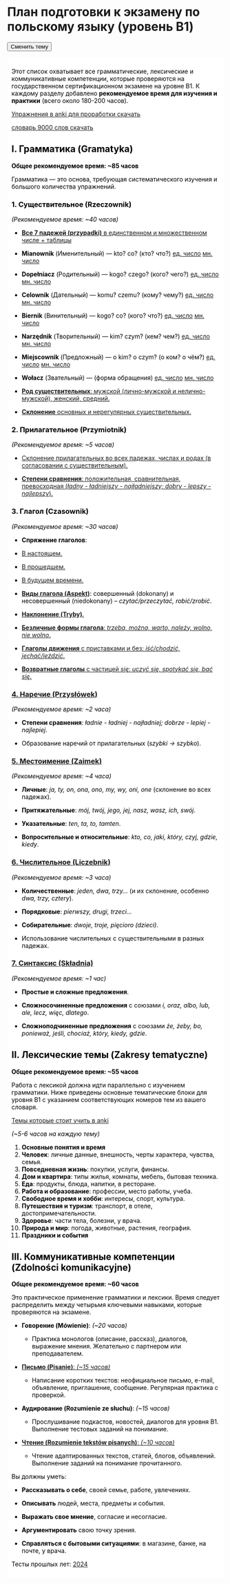 # План подготовки к экзамену по польскому языку (уровень B1)

<button onclick="toggleTheme()">Сменить тему</button>

<div id="themeBlock" style="margin-top:10px; padding:10px; background-color:white; color:black; border-radius:5px;">




Этот список охватывает все грамматические, лексические и коммуникативные компетенции, которые проверяются на государственном сертификационном экзамене на уровне B1. К каждому разделу добавлено **рекомендуемое время для изучения и практики** (всего около 180-200 часов).

[Упражнения в anki для проработки скачать](pl-gram.apkg)

[словарь 9000 слов скачать](pl9000.apkg)

## I. Грамматика (Gramatyka)

**Общее рекомендуемое время: ~85 часов**

Грамматика — это основа, требующая систематического изучения и большого количества упражнений.

### 1. Существительное (Rzeczownik)

_(Рекомендуемое время: ~40 часов)_

- [**Все 7 падежей (przypadki)** в единственном и множественном числе + таблицы](I%20Грамматика/1.%20Существительное/1.%20Падежи)

- **Mianownik** (Именительный) — kto? co? (кто? что?) [ед. число](I%20Грамматика/1.%20Существительное/2.%20Единственное%20число/1.%20Mianownik)    [мн. число](I%20Грамматика/1.%20Существительное/3.%20Множественное%20число/1.%20Mianownik)
    
- **Dopełniacz** (Родительный) — kogo? czego? (кого? чего?)  [ед. число](I%20Грамматика/1.%20Существительное/2.%20Единственное%20число/2.%20Dopełniacz)    [мн. число](I%20Грамматика/1.%20Существительное/3.%20Множественное%20число/2.%20Dopełniacz)
    
- **Celownik** (Дательный) — komu? czemu? (кому? чему?)  [ед. число](I%20Грамматика/1.%20Существительное/2.%20Единственное%20число/3.%20Celownik)    [мн. число](I%20Грамматика/1.%20Существительное/3.%20Множественное%20число/3.%20Celownik)
    
- **Biernik** (Винительный) — kogo? co? (кого? что?)  [ед. число](I%20Грамматика/1.%20Существительное/2.%20Единственное%20число/4.%20Biernik)    [мн. число](I%20Грамматика/1.%20Существительное/3.%20Множественное%20число/4.%20Biernik)
    
- **Narzędnik** (Творительный) — kim? czym? (кем? чем?)  [ед. число](I%20Грамматика/1.%20Существительное/2.%20Единственное%20число/5.%20Narzędnik)    [мн. число](I%20Грамматика/1.%20Существительное/3.%20Множественное%20число/5.%20Narzędnik)
    
- **Miejscownik** (Предложный) — o kim? o czym? (о ком? о чём?)  [ед. число](I%20Грамматика/1.%20Существительное/2.%20Единственное%20число/6.%20Miejscownik)    [мн. число](I%20Грамматика/1.%20Существительное/3.%20Множественное%20число/6.%20Miejscownik)
    
- **Wołacz** (Звательный) — (форма обращения)  [ед. число](I%20Грамматика/1.%20Существительное/2.%20Единственное%20число/7.%20Wołacz)    [мн. число](I%20Грамматика/1.%20Существительное/3.%20Множественное%20число/7.%20Wołacz)

- [**Род существительных**: мужской (лично-мужской и нелично-мужской), женский, средний.](I%20Грамматика/1.%20Существительное/5.%20Род%20существительных)
    
- [**Склонение** основных и нерегулярных существительных.](I%20Грамматика/1.%20Существительное/6.%20Склонение%20основных%20и%20нерегулярных%20существительных)
    

### 2. Прилагательное (Przymiotnik)

_(Рекомендуемое время: ~5 часов)_

- [Склонение прилагательных во всех падежах, числах и родах (в согласовании с существительным).](I%20Грамматика/2.%20Прилагательные/1.%20Склонение%20прилагательных%20во%20всех%20падежах,%20числах%20и%20родах)
    
- [**Степени сравнения**: положительная, сравнительная, превосходная (_ładny - ładniejszy - najładniejszy; dobry - lepszy - najlepszy_).](I%20Грамматика/2.%20Прилагательные/2.%20Степени%20сравнения)
    

### 3. Глагол (Czasownik)

_(Рекомендуемое время: ~30 часов)_

- **Спряжение глаголов**:
- [В настоящем.](I%20Грамматика/3.%20Глаголы/1.%20Настоящее%20время)
- [В прошедшем.](I%20Грамматика/3.%20Глаголы/2.%20Прошедшее%20время)
- [В будущем времени.](I%20Грамматика/3.%20Глаголы/3.%20Будущее%20время)
    
- [**Виды глагола (Aspekt)**](I%20Грамматика/3.%20Глаголы/5.%20Виды%20глагола): совершенный (dokonany) и несовершенный (niedokonany) – _czytać/przeczytać, robić/zrobić_.
    
- [**Наклонение (Tryby)**.](I%20Грамматика/3.%20Глаголы/6.%20Наклонение%20глагола)
        
- [**Безличные формы глагола**: _trzeba, można, warto, należy, wolno, nie wolno_.](I%20Грамматика/3.%20Глаголы/7.%20Безличные%20формы%20глагола)
    
- [**Глаголы движения** с приставками и без: _iść/chodzić, jechać/jeździć_.](I%20Грамматика/3.%20Глаголы/8.%20Глаголы%20движения)
    
- [**Возвратные глаголы** с частицей _się_: _uczyć się, spotykać się, bać się_.](I%20Грамматика/3.%20Глаголы/9.%20Возвратные%20глаголы)
    

### [4. Наречие (Przysłówek)](I%20Грамматика/4.%20Наречие/Наречие)

_(Рекомендуемое время: ~2 часа)_

- **Степени сравнения**: _ładnie - ładniej - najładniej; dobrze - lepiej - najlepiej_.
    
- Образование наречий от прилагательных (_szybki -> szybko_).
    

### [5. Местоимение (Zaimek)](I%20Грамматика/5.%20Местоимение/Местоимение)

_(Рекомендуемое время: ~4 часа)_

- **Личные**: _ja, ty, on, ona, ono, my, wy, oni, one_ (склонение во всех падежах).
    
- **Притяжательные**: _mój, twój, jego, jej, nasz, wasz, ich, swój_.
    
- **Указательные**: _ten, ta, to, tamten_.
    
- **Вопросительные и относительные**: _kto, co, jaki, który, czyj, gdzie, kiedy_.
    

### [6. Числительное (Liczebnik)](I%20Грамматика/6.%20Числительное/Числительное)

_(Рекомендуемое время: ~3 часа)_

- **Количественные**: _jeden, dwa, trzy..._ (и их склонение, особенно _dwa, trzy, cztery_).
    
- **Порядковые**: _pierwszy, drugi, trzeci..._
    
- **Собирательные**: _dwoje, troje, pięcioro (dzieci)_.
    
- Использование числительных с существительными в разных падежах.
    

### [7. Синтаксис (Składnia)](I%20Грамматика/7.%20Синтаксис/Синтаксис)

_(Рекомендуемое время: ~1 час)_

- **Простые и сложные предложения**.
    
- **Сложносочиненные предложения** с союзами _i, oraz, albo, lub, ale, lecz, więc, dlatego_.
    
- **Сложноподчиненные предложения** с союзами _że, żeby, bo, ponieważ, jeśli, chociaż, który, kiedy, gdzie_.
    

## II. Лексические темы (Zakresy tematyczne)

**Общее рекомендуемое время: ~55 часов**

Работа с лексикой должна идти параллельно с изучением грамматики. Ниже приведены основные тематические блоки для уровня B1 с указанием соответствующих номеров тем из вашего словаря.

[Темы которые стоит учить в anki](II%20Лексические%20темы/anki)

_(~5-6 часов на каждую тему)_

1. **Основные понятия и время**
2. **Человек**: личные данные, внешность, черты характера, чувства, семья.
3. **Повседневная жизнь**: покупки, услуги, финансы.
4. **Дом и квартира**: типы жилья, комнаты, мебель, бытовая техника.
5. **Еда**: продукты, блюда, напитки, в ресторане.
6. **Работа и образование**: профессии, место работы, учеба.
7. **Свободное время и хобби**: интересы, спорт, культура.
8. **Путешествия и туризм**: транспорт, в отеле, достопримечательности.
9. **Здоровье**: части тела, болезни, у врача.
10. **Природа и мир**: погода, животные, растения, география.
11. **Праздники и события**

## III. Коммуникативные компетенции (Zdolności komunikacyjne)

**Общее рекомендуемое время: ~60 часов**

Это практическое применение грамматики и лексики. Время следует распределить между четырьмя ключевыми навыками, которые проверяются на экзамене.

- **Говорение (Mówienie)**: _(~20 часов)_
    
    - Практика монологов (описание, рассказ), диалогов, выражение мнения. Желательно с партнером или преподавателем.
        
- [**Письмо (Pisanie)**: _(~15 часов)_](III%20Коммуникативные%20компетенции/Письмо)
    
    - Написание коротких текстов: неофициальное письмо, e-mail, объявление, приглашение, сообщение. Регулярная практика с проверкой.
        
- **Аудирование (Rozumienie ze słuchu)**: _(~15 часов)_
    
    - Прослушивание подкастов, новостей, диалогов для уровня B1. Выполнение тестовых заданий на понимание.
        
- [**Чтение (Rozumienie tekstów pisanych)**: _(~10 часов)_](III%20Коммуникативные%20компетенции/Чтение)
    
    - Чтение адаптированных текстов, статей, блогов, объявлений. Выполнение заданий на понимание прочитанного.
        

Вы должны уметь:

- **Рассказывать о себе**, своей семье, работе, увлечениях.
    
- **Описывать** людей, места, предметы и события.
    
- **Выражать свое мнение**, согласие и несогласие.
    
- **Аргументировать** свою точку зрения.
    
- **Справляться с бытовыми ситуациями**: в магазине, банке, на почте, у врача.






Тесты прошлых лет: [2024](https://certyfikatpolski.pl/o-egzaminie/testy-egzaminacyjne-z-poprzednich-lat/)

</div>

<script>
  function toggleTheme() {
    const el = document.getElementById("themeBlock");
    const isDark = el.style.backgroundColor === "black";
    el.style.backgroundColor = isDark ? "white" : "black";
    el.style.color = isDark ? "black" : "white";
  }
</script>